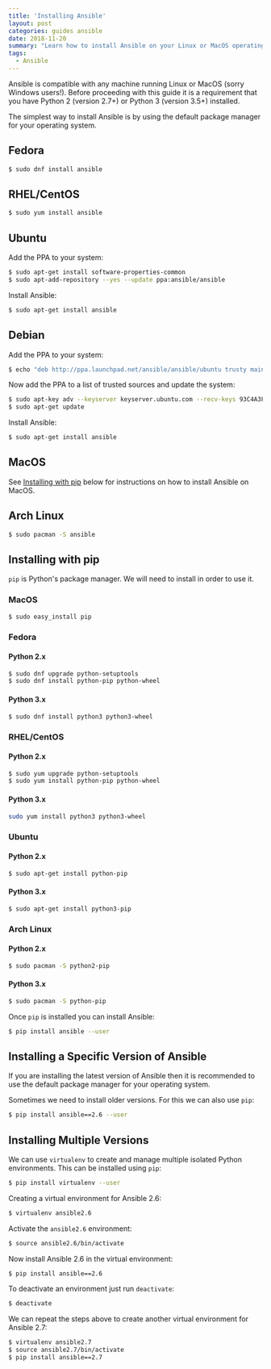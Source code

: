 ```yaml
---
title: 'Installing Ansible'
layout: post
categories: guides ansible
date: 2018-11-20
summary: "Learn how to install Ansible on your Linux or MacOS operating system and use virtualenv to install multiple versions at the same time."
tags:
  - Ansible
---
```


Ansible is compatible with any machine running Linux or MacOS (sorry Windows users!). Before proceeding with this guide it is a requirement that you have Python 2 (version 2.7+) or Python 3 (version 3.5+) installed.

The simplest way to install Ansible is by using the default package manager for your operating system.

## Fedora

```bash
$ sudo dnf install ansible
```

## RHEL/CentOS

```bash
$ sudo yum install ansible
```

## Ubuntu

Add the PPA to your system:

```bash
$ sudo apt-get install software-properties-common
$ sudo apt-add-repository --yes --update ppa:ansible/ansible
```

Install Ansible:

```bash
$ sudo apt-get install ansible
```

## Debian

Add the PPA to your system:

```bash
$ echo "deb http://ppa.launchpad.net/ansible/ansible/ubuntu trusty main" >> /etc/apt/sources.list
```

Now add the PPA to a list of trusted sources and update the system:

```bash
$ sudo apt-key adv --keyserver keyserver.ubuntu.com --recv-keys 93C4A3FD7BB9C367
$ sudo apt-get update
```

Install Ansible:

```bash
$ sudo apt-get install ansible
```

## MacOS

See [Installing with pip](#installing-with-pip) below for instructions on how to install Ansible on MacOS.

## Arch Linux

```bash
$ sudo pacman -S ansible
```

## Installing with pip

`pip` is Python's package manager. We will need to install in order to use it.

### MacOS

```bash
$ sudo easy_install pip
```

### Fedora

#### Python 2.x

```bash
$ sudo dnf upgrade python-setuptools
$ sudo dnf install python-pip python-wheel
```

#### Python 3.x

```bash
$ sudo dnf install python3 python3-wheel
```

### RHEL/CentOS

#### Python 2.x

```bash
$ sudo yum upgrade python-setuptools
$ sudo yum install python-pip python-wheel
```

#### Python 3.x

```bash
sudo yum install python3 python3-wheel
```

### Ubuntu

#### Python 2.x

```bash
$ sudo apt-get install python-pip
```

#### Python 3.x

```bash
$ sudo apt-get install python3-pip
```

### Arch Linux

#### Python 2.x

```bash
$ sudo pacman -S python2-pip
```

#### Python 3.x

```bash
$ sudo pacman -S python-pip
```

Once `pip` is installed you can install Ansible:

```bash
$ pip install ansible --user
```

## Installing a Specific Version of Ansible

If you are installing the latest version of Ansible then it is recommended to use the default package manager for your operating system.

Sometimes we need to install older versions. For this we can also use `pip`:

```bash
$ pip install ansible==2.6 --user
```

## Installing Multiple Versions

We can use `virtualenv` to create and manage multiple isolated Python environments. This can be installed using `pip`:

```bash
$ pip install virtualenv --user
```

Creating a virtual environment for Ansible 2.6:

```bash
$ virtualenv ansible2.6
```

Activate the `ansible2.6` environment:

```bash
$ source ansible2.6/bin/activate
```

Now install  Ansible 2.6 in the virtual environment:

```bash
$ pip install ansible==2.6
```

To deactivate an environment just run `deactivate`:

```bash
$ deactivate
```

We can repeat the steps above to create another virtual environment for Ansible 2.7:

```bash
$ virtualenv ansible2.7
$ source ansible2.7/bin/activate
$ pip install ansible==2.7
```